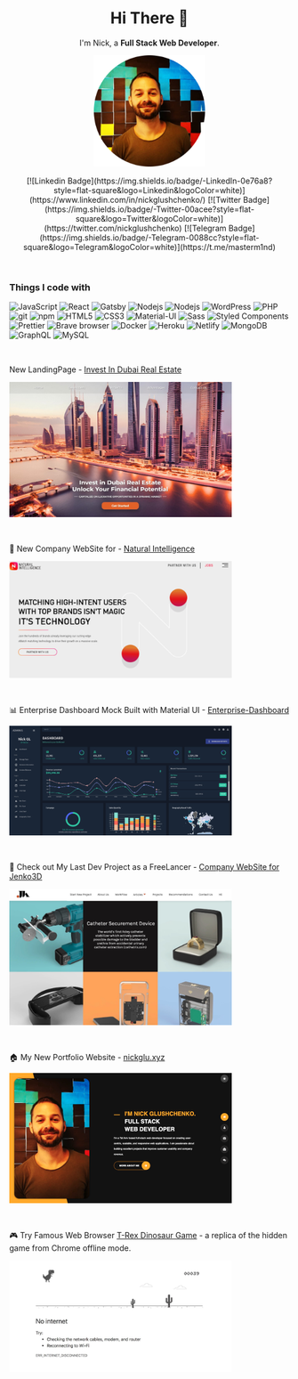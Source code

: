 <h1 align=center>Hi There 👋</h1>

<p align=center>
  I'm Nick, a <strong>Full Stack Web Developer</strong>.
</p>

<p align=center>
<img width="200" src="https://github.com/nickglu86/nickglu86/blob/main/images/profile.png"></img>
</p>
<p align=center>
  [![Linkedin Badge](https://img.shields.io/badge/-LinkedIn-0e76a8?style=flat-square&logo=Linkedin&logoColor=white)](https://www.linkedin.com/in/nickglushchenko/)
  [![Twitter Badge](https://img.shields.io/badge/-Twitter-00acee?style=flat-square&logo=Twitter&logoColor=white)](https://twitter.com/nickglushchenko)
  [![Telegram Badge](https://img.shields.io/badge/-Telegram-0088cc?style=flat-square&logo=Telegram&logoColor=white)](https://t.me/masterm1nd)
</p>

<br>


<h3>Things I code with</h3>
<p>
  <img alt="JavaScript" src="https://img.shields.io/badge/JavaScript-323330??style=flat-square&logo=javascript&logoColor=F7DF1E" /> 
  <img alt="React" src="https://img.shields.io/badge/-React-45b8d8?style=flat-square&logo=react&logoColor=white" />
    <img alt="Gatsby" src="https://img.shields.io/badge/Gatsby-663399?style=flat-square&logo=gatsby&logoColor=white" />
    <img alt="Nodejs" src="https://img.shields.io/badge/-Nodejs-43853d?style=flat-square&logo=Node.js&logoColor=white" />
        <img alt="Nodejs" src="https://img.shields.io/badge/Next-black?style=flat-square&logo=next.js&logoColor=white" />
        <img alt="WordPress" src="https://img.shields.io/badge/PHP-777BB4?style=flat-square&logo=php&logoColor=white" />
                <img alt="PHP" src="https://img.shields.io/badge/WordPress-%23117AC9.svg?style=flat-square&logo=WordPress&logoColor=white" />
    
  <img alt="git" src="https://img.shields.io/badge/-Git-F05032?style=flat-square&logo=git&logoColor=white" />
  <img alt="npm" src="https://img.shields.io/badge/-NPM-CB3837?style=flat-square&logo=npm&logoColor=white" />
  <img alt="HTML5" src="https://img.shields.io/badge/-HTML5-E34F26?style=flat-square&logo=html5&logoColor=white" />
      <img alt="CSS3" src="https://img.shields.io/badge/CSS3-1572B6?style=flat-square&logo=css3&logoColor=white" />
    <img alt="Material-UI" src="https://img.shields.io/badge/Material--UI-0081CB?style=flat-square&logo=material-ui&logoColor=white" />
      <img alt="Sass" src="https://img.shields.io/badge/-Sass-CC6699?style=flat-square&logo=sass&logoColor=white" />
  <img alt="Styled Components" src="https://img.shields.io/badge/-Styled_Components-db7092?style=flat-square&logo=styled-components&logoColor=white" />
    <img alt="Prettier" src="https://img.shields.io/badge/-Prettier-F7B93E?style=flat-square&logo=prettier&logoColor=white" />
  <img alt="Brave browser" src="https://img.shields.io/badge/-Brave_Browser-FB542B?style=flat-square&logo=brave&logoColor=white" />
  <img alt="Docker" src="https://img.shields.io/badge/-Docker-46a2f1?style=flat-square&logo=docker&logoColor=white" />
  <img alt="Heroku" src="https://img.shields.io/badge/-Heroku-430098?style=flat-square&logo=heroku&logoColor=white" />
  <img alt="Netlify" src="https://img.shields.io/badge/Netlify-00C7B7?style=flat-square&logo=netlify&logoColor=white" />
  <img alt="MongoDB" src="https://img.shields.io/badge/-MongoDB-13aa52?style=flat-square&logo=mongodb&logoColor=white" />
    <img alt="GraphQL" src="https://img.shields.io/badge/-GraphQL-E10098?style=flat-square&logo=graphql&logoColor=white" />

  <img alt="MySQL" src="https://img.shields.io/badge/MySQL-00000F?style=flat-square&logo=mysql&logoColor=white" />
   
  <!-- <img alt="redux" src="https://img.shields.io/badge/-Redux-764ABC?style=flat-square&logo=redux&logoColor=white" />

<img alt="TypeScript" src="https://img.shields.io/badge/-TypeScript-007ACC?style=flat-square&logo=typescript&logoColor=white" /> -->

</p>

<br> 

New LandingPage  - [Invest In Dubai Real Estate](https://investindubai.estate/)

<img width="400" src="https://github.com/nickglu86/nickglu86/raw/main/images/investindubai-1.jpg"></img> 

<br> 

:calendar: New Company WebSite for  - [Natural Intelligence](https://naturalint.com/)

<img width="400" src="https://github.com/nickglu86/nickglu86/raw/main/images/naturalint.png"></img> 

<br> 

:bar_chart: Enterprise Dashboard Mock Built with Material UI   - [Enterprise-Dashboard](https://nickglu86.github.io/Enterprise-Dashboard)

<img width="400" src="https://github.com/nickglu86/nickglu86/raw/main/images/enterprise-dashboard.png"></img> 

<br> 

:pushpin: Check out My Last Dev Project as a FreeLancer - [Company WebSite for Jenko3D](https://jenko3d.com/en/)


<img width="400" src="https://github.com/nickglu86/nickglu86/raw/main/images/jenko.jpg"></img> 


<br> 

:house: My New Portfolio Website - [nickglu.xyz](https://nickglu.xyz/)

<img width="400" src="https://github.com/nickglu86/nickglu86/raw/main/images/portfolio-website.png"></img> 

<br> 

:video_game: Try Famous Web Browser [T-Rex Dinosaur Game](https://nickglu86.github.io/google-chrome-dinosaur-game/) - a replica of the hidden game from Chrome offline mode. 

<img width="400" src="https://github.com/nickglu86/nickglu86/raw/main/images/dino.webp"></img> 

<br><br>
